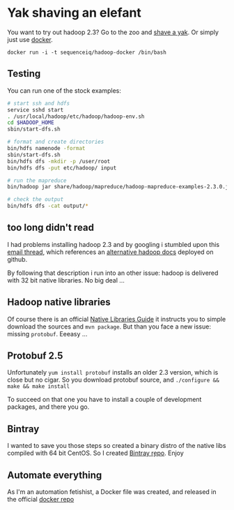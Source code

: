 # Yak shaving an elefant

You want to try out hadoop 2.3? Go to the zoo and [shave a yak](http://sethgodin.typepad.com/seths_blog/2005/03/dont_shave_that.html).
Or simply just use [docker](https://www.docker.io/).

```
docker run -i -t sequenceiq/hadoop-docker /bin/bash
```

## Testing

You can run one of the stock examples:

```bash
# start ssh and hdfs
service sshd start
. /usr/local/hadoop/etc/hadoop/hadoop-env.sh
cd $HADOOP_HOME
sbin/start-dfs.sh

# format and create directories
bin/hdfs namenode -format
sbin/start-dfs.sh
bin/hdfs dfs -mkdir -p /user/root
bin/hdfs dfs -put etc/hadoop/ input

# run the mapreduce
bin/hadoop jar share/hadoop/mapreduce/hadoop-mapreduce-examples-2.3.0.jar grep input output 'dfs[a-z.]+'

# check the output
bin/hdfs dfs -cat output/*
```

## too long didn't read
I had problems installing hadoop 2.3 and by googling i stumbled upon this [email thread](http://mail-archives.apache.org/mod_mbox/hadoop-mapreduce-user/201403.mbox/%3C53192FD4.2040003@oss.nttdata.co.jp%3E),
which references an [alternative hadoop docs](http://aajisaka.github.io/hadoop-project/hadoop-project-dist/hadoop-common/SingleCluster.html#Standalone_Operation) deployed on github.

By following that description i run into an other issue:
hadoop is delivered with 32 bit native libraries. No big deal ...

## Hadoop native libraries

Of course there is an official [Native Libraries Guide](http://hadoop.apache.org/docs/r2.3.0/hadoop-project-dist/hadoop-common/NativeLibraries.html) it instructs you
to simple download the sources and `mvn package`. But than you face a new issue: missing `protobuf`. Eeeasy ...

## Protobuf 2.5

Unfortunately `yum install protobuf` installs an older 2.3 version, which is close but no cigar.
 So you download protobuf source, and `./configure && make && make install`

To succeed on that one you have to install a couple of development packages, and there you go.

## Bintray

I wanted to save you those steps so created a binary distro of the native libs
compiled with 64 bit CentOS. So I created [Bintray r̨epo](https://bintray.com/sequenceiq/sequenceiq-bin/hadoop-native-64bit/2.3.0/view/files). Enjoy

## Automate everything

As I'm an automation fetishist, a Docker file was created, and released in the official [docker repo](https://index.docker.io/u/sequenceiq/hadoop-docker/)
